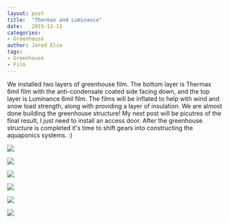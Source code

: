 ```yaml
---
layout: post
title:  "Thermax and Luminance"
date:   2015-12-11
categories:
- Greenhouse
author: Jared Elza
tags: 
- Greenhouse
- Film
---
```

We installed two layers of greenhouse film. The bottom layer is Thermax 6mil film with the anti-condensate coated side facing down, and the top layer is Luminance 6mil film. The films will be inflated to help with wind and snow load strength, along with providing a layer of insulation. We are almost done building the greenhouse structure! My next post will be picutres of the final result, I just need to install an access door. After the greenhouse structure is completed it's time to shift gears into constructing the aquaponics systems. :)

[![](https://i.imgur.com/AfKaGrGh.jpg)](https://i.imgur.com/AfKaGrG.jpg)

[![](https://i.imgur.com/JtJenv1h.jpg)](https://i.imgur.com/JtJenv1.jpg)

[![](https://i.imgur.com/a1G9Auzh.jpg)](https://i.imgur.com/a1G9Auz.jpg)

[![](https://i.imgur.com/A2umJbzh.jpg)](https://i.imgur.com/A2umJbz.jpg)

[![](https://i.imgur.com/Tt2u9O0h.jpg)](https://i.imgur.com/Tt2u9O0.jpg)

[![](https://i.imgur.com/xHSFNdTh.jpg)](https://i.imgur.com/xHSFNdT.jpg)


